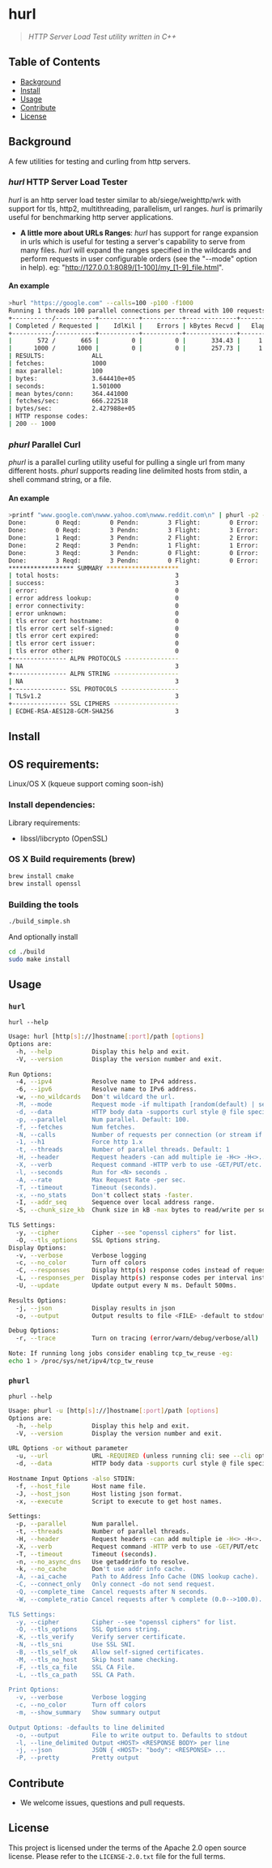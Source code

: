 # hurl
> _HTTP Server Load Test utility written in C++_

## Table of Contents

- [Background](#background)
- [Install](#install)
- [Usage](#usage)
- [Contribute](#contribute)
- [License](#license)

## Background
A few utilities for testing and curling from http servers.

### *hurl* HTTP Server Load Tester
*hurl* is an http server load tester similar to ab/siege/weighttp/wrk with support for tls, http2, multithreading, parallelism, url ranges.  *hurl* is primarily useful for benchmarking http server applications.

* **A little more about URLs Ranges**:
*hurl* has support for range expansion in urls which is useful for testing a server's capability to serve from many files. *hurl* will expand the ranges specified in the wildcards and perform requests in user configurable orders (see the "--mode" option in help).
eg: "http://127.0.0.1:8089/[1-100]/my_[1-9]_file.html".

#### An example
```bash
>hurl "https://google.com" --calls=100 -p100 -f1000
Running 1 threads 100 parallel connections per thread with 100 requests per connection
+-----------/-----------+-----------+-----------+--------------+-----------+-------------+-----------+
| Completed / Requested |    IdlKil |    Errors | kBytes Recvd |   Elapsed |       Req/s |      MB/s |
+-----------/-----------+-----------+-----------+--------------+-----------+-------------+-----------+
|       572 /       665 |         0 |         0 |       334.43 |     1.00s |    1118.00s |     0.33s |
|      1000 /      1000 |         0 |         0 |       257.73 |     1.50s |     668.66s |     0.25s |
| RESULTS:             ALL
| fetches:             1000
| max parallel:        100
| bytes:               3.644410e+05
| seconds:             1.501000
| mean bytes/conn:     364.441000
| fetches/sec:         666.222518
| bytes/sec:           2.427988e+05
| HTTP response codes: 
| 200 -- 1000
```

### *phurl* Parallel Curl
*phurl* is a parallel curling utility useful for pulling a single url from many different hosts. *phurl* supports reading line delimited hosts from stdin, a shell command string, or a file.

#### An example
```bash
>printf "www.google.com\nwww.yahoo.com\nwww.reddit.com\n" | phurl -p2 -t3 -u"https://bloop.com/" -s -T5 -o output.json
Done:        0 Reqd:        0 Pendn:        3 Flight:        0 Error:        0
Done:        0 Reqd:        3 Pendn:        3 Flight:        3 Error:        0
Done:        1 Reqd:        3 Pendn:        2 Flight:        2 Error:        0
Done:        2 Reqd:        3 Pendn:        1 Flight:        1 Error:        0
Done:        3 Reqd:        3 Pendn:        0 Flight:        0 Error:        0
Done:        3 Reqd:        3 Pendn:        0 Flight:        0 Error:        0
****************** SUMMARY ******************** 
| total hosts:                                3
| success:                                    3
| error:                                      0
| error address lookup:                       0
| error connectivity:                         0
| error unknown:                              0
| tls error cert hostname:                    0
| tls error cert self-signed:                 0
| tls error cert expired:                     0
| tls error cert issuer:                      0
| tls error other:                            0
+--------------- ALPN PROTOCOLS --------------- 
| NA                                          3
+--------------- ALPN STRING ------------------ 
| NA                                          3
+--------------- SSL PROTOCOLS ---------------- 
| TLSv1.2                                     3
+--------------- SSL CIPHERS ------------------ 
| ECDHE-RSA-AES128-GCM-SHA256                 3
```

## Install

## OS requirements:
Linux/OS X (kqueue support coming soon-ish)

### Install dependencies:
Library requirements:
* libssl/libcrypto (OpenSSL)

### OS X Build requirements (brew)
```bash
brew install cmake
brew install openssl
```

### Building the tools
```bash
./build_simple.sh
```

And optionally install
```bash
cd ./build
sudo make install
```

## Usage

### `hurl`
`hurl --help`

```sh
Usage: hurl [http[s]://]hostname[:port]/path [options]
Options are:
  -h, --help           Display this help and exit.
  -V, --version        Display the version number and exit.
  
Run Options:
  -4, --ipv4           Resolve name to IPv4 address.
  -6, --ipv6           Resolve name to IPv6 address.
  -w, --no_wildcards   Don't wildcard the url.
  -M, --mode           Request mode -if multipath [random(default) | sequential].
  -d, --data           HTTP body data -supports curl style @ file specifier
  -p, --parallel       Num parallel. Default: 100.
  -f, --fetches        Num fetches.
  -N, --calls          Number of requests per connection (or stream if H2)
  -1, --h1             Force http 1.x
  -t, --threads        Number of parallel threads. Default: 1
  -H, --header         Request headers -can add multiple ie -H<> -H<>...
  -X, --verb           Request command -HTTP verb to use -GET/PUT/etc. Default GET
  -l, --seconds        Run for <N> seconds .
  -A, --rate           Max Request Rate -per sec.
  -T, --timeout        Timeout (seconds).
  -x, --no_stats       Don't collect stats -faster.
  -I, --addr_seq       Sequence over local address range.
  -S, --chunk_size_kb  Chunk size in kB -max bytes to read/write per socket read/write. Default 8 kB
  
TLS Settings:
  -y, --cipher         Cipher --see "openssl ciphers" for list.
  -O, --tls_options    SSL Options string.
Display Options:
  -v, --verbose        Verbose logging
  -c, --no_color       Turn off colors
  -C, --responses      Display http(s) response codes instead of request statistics
  -L, --responses_per  Display http(s) response codes per interval instead of request statistics
  -U, --update         Update output every N ms. Default 500ms.
  
Results Options:
  -j, --json           Display results in json
  -o, --output         Output results to file <FILE> -default to stdout
  
Debug Options:
  -r, --trace          Turn on tracing (error/warn/debug/verbose/all)
  
Note: If running long jobs consider enabling tcp_tw_reuse -eg:
echo 1 > /proc/sys/net/ipv4/tcp_tw_reuse
```

### `phurl`
`phurl --help`

```sh
Usage: phurl -u [http[s]://]hostname[:port]/path [options]
Options are:
  -h, --help           Display this help and exit.
  -V, --version        Display the version number and exit.
  
URL Options -or without parameter
  -u, --url            URL -REQUIRED (unless running cli: see --cli option).
  -d, --data           HTTP body data -supports curl style @ file specifier
  
Hostname Input Options -also STDIN:
  -f, --host_file      Host name file.
  -J, --host_json      Host listing json format.
  -x, --execute        Script to execute to get host names.
  
Settings:
  -p, --parallel       Num parallel.
  -t, --threads        Number of parallel threads.
  -H, --header         Request headers -can add multiple ie -H<> -H<>...
  -X, --verb           Request command -HTTP verb to use -GET/PUT/etc
  -T, --timeout        Timeout (seconds).
  -n, --no_async_dns   Use getaddrinfo to resolve.
  -k, --no_cache       Don't use addr info cache.
  -A, --ai_cache       Path to Address Info Cache (DNS lookup cache).
  -C, --connect_only   Only connect -do not send request.
  -Q, --complete_time  Cancel requests after N seconds.
  -W, --complete_ratio Cancel requests after % complete (0.0-->100.0).
  
TLS Settings:
  -y, --cipher         Cipher --see "openssl ciphers" for list.
  -O, --tls_options    SSL Options string.
  -K, --tls_verify     Verify server certificate.
  -N, --tls_sni        Use SSL SNI.
  -B, --tls_self_ok    Allow self-signed certificates.
  -M, --tls_no_host    Skip host name checking.
  -F, --tls_ca_file    SSL CA File.
  -L, --tls_ca_path    SSL CA Path.
  
Print Options:
  -v, --verbose        Verbose logging
  -c, --no_color       Turn off colors
  -m, --show_summary   Show summary output
  
Output Options: -defaults to line delimited
  -o, --output         File to write output to. Defaults to stdout
  -l, --line_delimited Output <HOST> <RESPONSE BODY> per line
  -j, --json           JSON { <HOST>: "body": <RESPONSE> ...
  -P, --pretty         Pretty output
```

## Contribute

- We welcome issues, questions and pull requests.


## License

This project is licensed under the terms of the Apache 2.0 open source license. Please refer to the `LICENSE-2.0.txt` file for the full terms.

